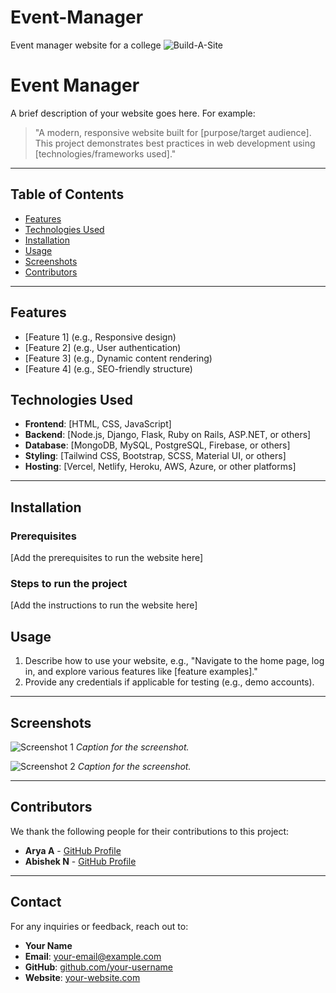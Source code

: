 # Event-Manager
Event manager website for a college
![Build-A-Site](https://i.imgur.com/nZPQ9If.png)

# Event Manager 

A brief description of your website goes here. For example:

> "A modern, responsive website built for [purpose/target audience]. This project demonstrates best practices in web development using [technologies/frameworks used]."

---

## Table of Contents

- [Features](#features)
- [Technologies Used](#technologies-used)
- [Installation](#installation)
- [Usage](#usage)
- [Screenshots](#screenshots)
- [Contributors](#contributors)

---

## Features

- [Feature 1] (e.g., Responsive design)
- [Feature 2] (e.g., User authentication)
- [Feature 3] (e.g., Dynamic content rendering)
- [Feature 4] (e.g., SEO-friendly structure)

## Technologies Used

- **Frontend**: [HTML, CSS, JavaScript]
- **Backend**: [Node.js, Django, Flask, Ruby on Rails, ASP.NET, or others]
- **Database**: [MongoDB, MySQL, PostgreSQL, Firebase, or others]
- **Styling**: [Tailwind CSS, Bootstrap, SCSS, Material UI, or others]
- **Hosting**: [Vercel, Netlify, Heroku, AWS, Azure, or other platforms]

---

## Installation

### Prerequisites
[Add the prerequisites to run the website here]

### Steps to run the project
[Add the instructions to run the website here]

## Usage

1. Describe how to use your website, e.g., "Navigate to the home page, log in, and explore various features like [feature examples]."
2. Provide any credentials if applicable for testing (e.g., demo accounts).

---

## Screenshots

![Screenshot 1](path/to/screenshot1.png)
*Caption for the screenshot.*

![Screenshot 2](path/to/screenshot2.png)
*Caption for the screenshot.*

---

## Contributors

We thank the following people for their contributions to this project:

- **Arya A** - [GitHub Profile](https://github.com/aryaanand055)
- **Abishek N** - [GitHub Profile](http://github.com/Abi0506)

---

## Contact

For any inquiries or feedback, reach out to:

- **Your Name**
- **Email**: [your-email@example.com](mailto:your-email@example.com)
- **GitHub**: [github.com/your-username](https://github.com/your-username)
- **Website**: [your-website.com](https://your-website.com)
